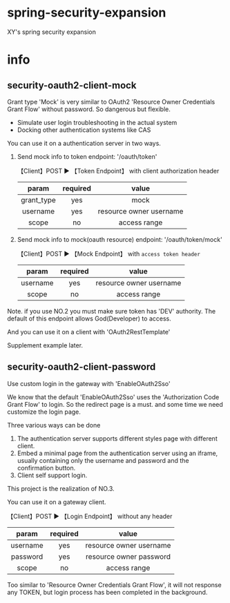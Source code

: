 # spring-security-expansion

XY's spring security expansion


# info




## security-oauth2-client-mock

Grant type 'Mock' is very similar to OAuth2 'Resource Owner Credentials Grant Flow'
without password. So dangerous but flexible. 

- Simulate user login troubleshooting in the actual system
- Docking other authentication systems like CAS

You can use it on a authentication server in two ways.

1. Send mock info to token endpoint: '/oauth/token'

    【Client】POST ▶ 【Token Endpoint】 with client authorization header
    
    | param | required | value |
    |:-----:|:-----:|:-----:|
    | grant_type | yes | mock |
    | username| yes| resource owner username |
    | scope| no | access range |

2. Send mock info to mock(oauth resource) endpoint: '/oauth/token/mock'
                        
    【Client】POST ▶ 【Mock Endpoint】 with ```access token header```

    | param | required | value |
    |:-----:|:-----:|:-----:|
    | username| yes| resource owner username |
    | scope| no | access range |

Note. if you use NO.2 you must make sure token has 'DEV' authority. 
The default of this endpoint allows God(Developer) to access.


And you can use it on a client with 'OAuth2RestTemplate'

Supplement example later.


## security-oauth2-client-password

Use custom login in the gateway with 'EnableOAuth2Sso'

We know that the default 'EnableOAuth2Sso' uses the 'Authorization Code Grant Flow' to login.
So the redirect page is a must. and some time we need customize the login page.

Three various ways can be done

1. The authentication server supports different styles page with different client.
2. Embed a minimal page from the authentication server using an iframe, usually containing only the username and password and the confirmation button.
3. Client self support login.

This project is the realization of NO.3.

You can use it on a gateway client.

【Client】POST ▶ 【Login Endpoint】 without any header

| param | required | value |
|:-----:|:-----:|:-----:|
| username| yes| resource owner username |
| password| yes| resource owner password |
| scope| no | access range |

Too similar to 'Resource Owner Credentials Grant Flow',
it will not response any TOKEN, but login process has been completed in the background.